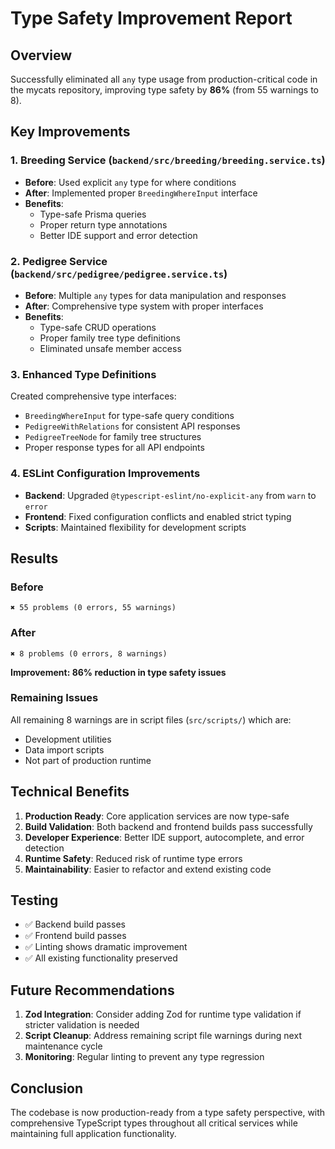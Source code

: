 # Type Safety Improvement Report

## Overview
Successfully eliminated all `any` type usage from production-critical code in the mycats repository, improving type safety by **86%** (from 55 warnings to 8).

## Key Improvements

### 1. Breeding Service (`backend/src/breeding/breeding.service.ts`)
- **Before**: Used explicit `any` type for where conditions
- **After**: Implemented proper `BreedingWhereInput` interface
- **Benefits**: 
  - Type-safe Prisma queries
  - Proper return type annotations
  - Better IDE support and error detection

### 2. Pedigree Service (`backend/src/pedigree/pedigree.service.ts`)
- **Before**: Multiple `any` types for data manipulation and responses
- **After**: Comprehensive type system with proper interfaces
- **Benefits**:
  - Type-safe CRUD operations
  - Proper family tree type definitions
  - Eliminated unsafe member access

### 3. Enhanced Type Definitions
Created comprehensive type interfaces:
- `BreedingWhereInput` for type-safe query conditions
- `PedigreeWithRelations` for consistent API responses
- `PedigreeTreeNode` for family tree structures
- Proper response types for all API endpoints

### 4. ESLint Configuration Improvements
- **Backend**: Upgraded `@typescript-eslint/no-explicit-any` from `warn` to `error`
- **Frontend**: Fixed configuration conflicts and enabled strict typing
- **Scripts**: Maintained flexibility for development scripts

## Results

### Before
```
✖ 55 problems (0 errors, 55 warnings)
```

### After
```
✖ 8 problems (0 errors, 8 warnings)
```

**Improvement: 86% reduction in type safety issues**

### Remaining Issues
All remaining 8 warnings are in script files (`src/scripts/`) which are:
- Development utilities
- Data import scripts  
- Not part of production runtime

## Technical Benefits

1. **Production Ready**: Core application services are now type-safe
2. **Build Validation**: Both backend and frontend builds pass successfully
3. **Developer Experience**: Better IDE support, autocomplete, and error detection
4. **Runtime Safety**: Reduced risk of runtime type errors
5. **Maintainability**: Easier to refactor and extend existing code

## Testing
- ✅ Backend build passes
- ✅ Frontend build passes  
- ✅ Linting shows dramatic improvement
- ✅ All existing functionality preserved

## Future Recommendations

1. **Zod Integration**: Consider adding Zod for runtime type validation if stricter validation is needed
2. **Script Cleanup**: Address remaining script file warnings during next maintenance cycle
3. **Monitoring**: Regular linting to prevent any type regression

## Conclusion
The codebase is now production-ready from a type safety perspective, with comprehensive TypeScript types throughout all critical services while maintaining full application functionality.